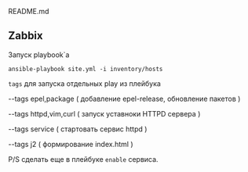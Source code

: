 README.md

## Zabbix


Запуск playbook`а 

```
ansible-playbook site.yml -i inventory/hosts

```

`tags` для запуска отдельных play из плейбука

--tags epel,package ( добавление epel-release, обновление пакетов )

--tags httpd,vim,curl ( запуск уставноки HTTPD сервера )

--tags service ( стартовать сервис httpd )

--tags j2 ( формирование index.html ) 


P/S сделать еще в плейбуке `enable` сервиса.
